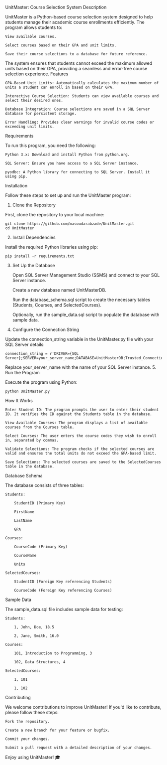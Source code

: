 UnitMaster: Course Selection System
Description

UnitMaster is a Python-based course selection system designed to help students manage their academic course enrollments efficiently. The program allows students to:

    View available courses.

    Select courses based on their GPA and unit limits.

    Save their course selections to a database for future reference.

The system ensures that students cannot exceed the maximum allowed units based on their GPA, providing a seamless and error-free course selection experience.
Features

    GPA-Based Unit Limits: Automatically calculates the maximum number of units a student can enroll in based on their GPA.

    Interactive Course Selection: Students can view available courses and select their desired ones.

    Database Integration: Course selections are saved in a SQL Server database for persistent storage.

    Error Handling: Provides clear warnings for invalid course codes or exceeding unit limits.

Requirements

To run this program, you need the following:

    Python 3.x: Download and install Python from python.org.

    SQL Server: Ensure you have access to a SQL Server instance.

    pyodbc: A Python library for connecting to SQL Server. Install it using pip.

Installation

Follow these steps to set up and run the UnitMaster program:
1. Clone the Repository

First, clone the repository to your local machine:

    git clone https://github.com/masoudarabzade/UnitMaster.git
    cd UnitMaster

2. Install Dependencies

Install the required Python libraries using pip:

    pip install -r requirements.txt

3. Set Up the Database

    Open SQL Server Management Studio (SSMS) and connect to your SQL Server instance.

    Create a new database named UnitMasterDB.

    Run the database_schema.sql script to create the necessary tables (Students, Courses, and SelectedCourses).

    Optionally, run the sample_data.sql script to populate the database with sample data.

4. Configure the Connection String

Update the connection_string variable in the UnitMaster.py file with your SQL Server details:

    connection_string = r'DRIVER={SQL Server};SERVER=your_server_name;DATABASE=UnitMasterDB;Trusted_Connection=yes'

Replace your_server_name with the name of your SQL Server instance.
5. Run the Program

Execute the program using Python:

    python UnitMaster.py

How It Works

    Enter Student ID: The program prompts the user to enter their student ID. It verifies the ID against the Students table in the database.

    View Available Courses: The program displays a list of available courses from the Courses table.

    Select Courses: The user enters the course codes they wish to enroll in, separated by commas.

    Validate Selections: The program checks if the selected courses are valid and ensures the total units do not exceed the GPA-based limit.

    Save Selections: The selected courses are saved to the SelectedCourses table in the database.

Database Schema

The database consists of three tables:

    Students:

        StudentID (Primary Key)

        FirstName

        LastName

        GPA

    Courses:

        CourseCode (Primary Key)

        CourseName

        Units

    SelectedCourses:

        StudentID (Foreign Key referencing Students)

        CourseCode (Foreign Key referencing Courses)

Sample Data

The sample_data.sql file includes sample data for testing:

    Students:

        1, John, Doe, 18.5

        2, Jane, Smith, 16.0

    Courses:

        101, Introduction to Programming, 3

        102, Data Structures, 4

    SelectedCourses:

        1, 101

        1, 102

Contributing

We welcome contributions to improve UnitMaster! If you'd like to contribute, please follow these steps:

    Fork the repository.

    Create a new branch for your feature or bugfix.

    Commit your changes.

    Submit a pull request with a detailed description of your changes.


Enjoy using UnitMaster! 🎓